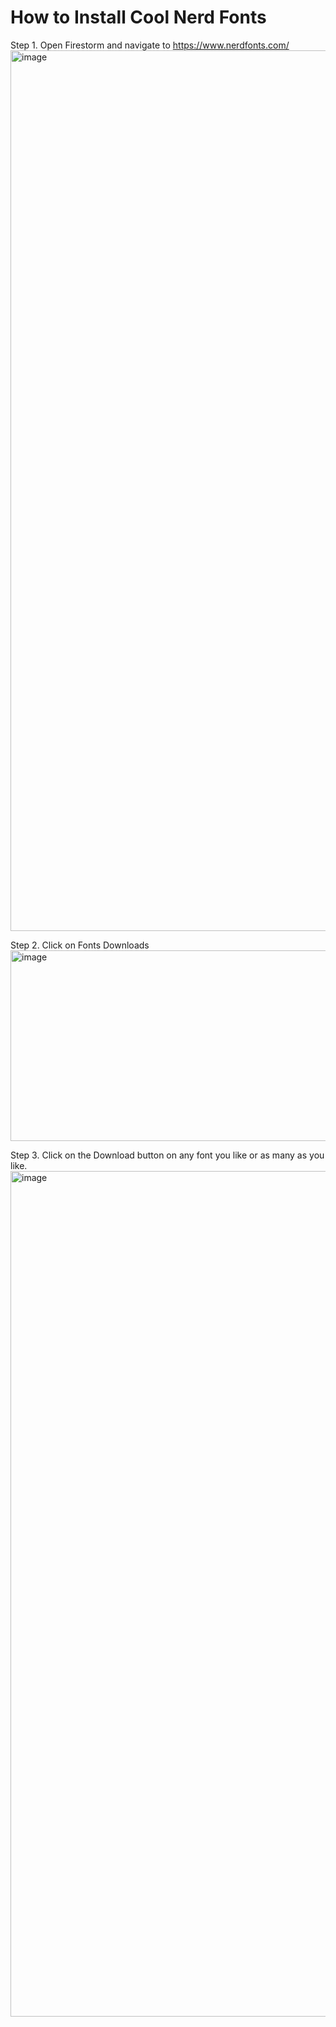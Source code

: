 # How to Install Cool Nerd Fonts

Step 1. Open Firestorm and navigate to https://www.nerdfonts.com/
<img width="2555" height="1409" alt="image" src="https://github.com/user-attachments/assets/6d1e53af-ab9c-445a-8946-dc84b8d1ba41" />

Step 2. Click on Fonts Downloads 
<img width="928" height="305" alt="image" src="https://github.com/user-attachments/assets/c301da76-79df-4782-bbe5-6f95d8ede4ed" />

Step 3. Click on the Download button on any font you like or as many as you like.
<img width="2480" height="1353" alt="image" src="https://github.com/user-attachments/assets/96bd08f4-4c24-4345-8a93-48d2f9689355" />
